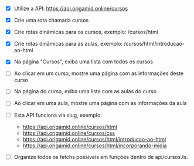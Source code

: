 - [x] Utilize a API: https://api.origamid.online/cursos
- [x] Crie uma rota chamada cursos
- [x] Crie rotas dinâmicas para os cursos, exemplo: /cursos/html
- [x] Crie rotas dinâmicas para as aulas, exemplo: /cursos/html/introducao-ao-html
- [x] Na página "Cursos", exiba uma lista com todos os cursos
- [ ] Ao clicar em um curso, mostre uma página com as informações deste curso
- [ ] Na página do curso, exiba uma lista com as aulas do curso
- [ ] Ao clicar em uma aula, mostre uma página com as informações da aula
- [ ] Esta API funciona via slug, exemplo:

  - https://api.origamid.online/cursos/html
  - https://api.origamid.online/cursos/css
  - https://api.origamid.online/cursos/html/introducao-ao-html
  - https://api.origamid.online/cursos/html/incorporando-midia

- [ ] Organize todos os fetchs possíveis em funções dentro de api/cursos.ts.
